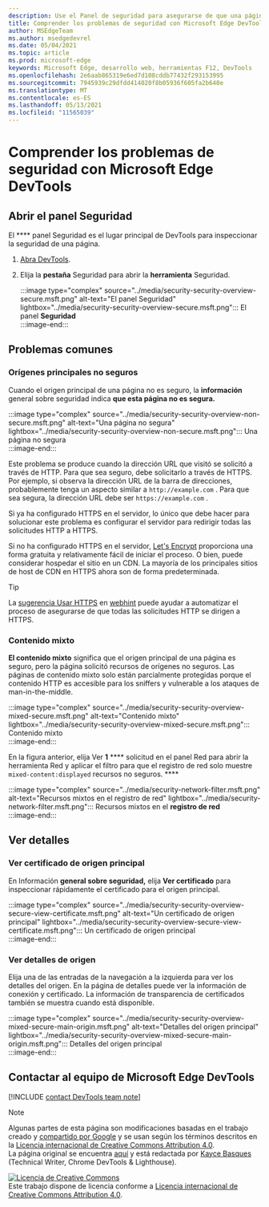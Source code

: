 ```yaml
---
description: Use el Panel de seguridad para asegurarse de que una página está totalmente protegida por HTTPS.
title: Comprender los problemas de seguridad con Microsoft Edge DevTools
author: MSEdgeTeam
ms.author: msedgedevrel
ms.date: 05/04/2021
ms.topic: article
ms.prod: microsoft-edge
keywords: Microsoft Edge, desarrollo web, herramientas F12, DevTools
ms.openlocfilehash: 2e6aab865319e6ed7d108cddb77432f293153995
ms.sourcegitcommit: 7945939c29dfdd414020f8b05936f605fa2b640e
ms.translationtype: MT
ms.contentlocale: es-ES
ms.lasthandoff: 05/13/2021
ms.locfileid: "11565039"
---
```

<!-- Copyright Kayce Basques 

   Licensed under the Apache License, Version 2.0 (the "License");
   you may not use this file except in compliance with the License.
   You may obtain a copy of the License at

       https://www.apache.org/licenses/LICENSE-2.0

   Unless required by applicable law or agreed to in writing, software
   distributed under the License is distributed on an "AS IS" BASIS,
   WITHOUT WARRANTIES OR CONDITIONS OF ANY KIND, either express or implied.
   See the License for the specific language governing permissions and
   limitations under the License.  -->  
# <a name="understand-security-issues-with-microsoft-edge-devtools"></a>Comprender los problemas de seguridad con Microsoft Edge DevTools  

<!--Use the **Security** Panel in [Microsoft Edge DevTools][MicrosoftEdgeDevTools] to make sure HTTPS is properly implemented on a page.  Navigate to **Why HTTPS Matters** to learn why every website should be protected with HTTPS, even sites that do not handle sensitive user data.  -->  

<!--todo: add section when why-https is available -->  

## <a name="open-the-security-panel"></a>Abrir el panel Seguridad  

El **** panel Seguridad es el lugar principal de DevTools para inspeccionar la seguridad de una página.  

1.  [Abra DevTools][DevToolsOpen].  
1.  Elija la **pestaña** Seguridad para abrir la **herramienta** Seguridad.  
    
    :::image type="complex" source="../media/security-security-overview-secure.msft.png" alt-text="El panel Seguridad" lightbox="../media/security-security-overview-secure.msft.png":::
       El panel **Seguridad**  
    :::image-end:::  
    
## <a name="common-problems"></a>Problemas comunes  

### <a name="non-secure-main-origins"></a>Orígenes principales no seguros  

Cuando el origen principal de una página no es seguro, la **información** general sobre seguridad indica **que esta página no es segura.**  

:::image type="complex" source="../media/security-security-overview-non-secure.msft.png" alt-text="Una página no segura" lightbox="../media/security-security-overview-non-secure.msft.png":::
   Una página no segura  
:::image-end:::  

Este problema se produce cuando la dirección URL que visitó se solicitó a través de HTTP.  Para que sea seguro, debe solicitarlo a través de HTTPS.  Por ejemplo, si observa la dirección URL de la barra de direcciones, probablemente tenga un aspecto similar a `http://example.com` .  Para que sea segura, la dirección URL debe ser `https://example.com` .  

Si ya ha configurado HTTPS en el servidor, lo único que debe hacer para solucionar este problema es configurar el servidor para redirigir todas las solicitudes HTTP a HTTPS.  

Si no ha configurado HTTPS en el servidor, [Let's Encrypt][LetsEncrypt] proporciona una forma gratuita y relativamente fácil de iniciar el proceso.  O bien, puede considerar hospedar el sitio en un CDN.  La mayoría de los principales sitios de host de CDN en HTTPS ahora son de forma predeterminada.  

> [!TIP]
> La [sugerencia Usar HTTPS][WebhintUseHttps] en [webhint][Webhint] puede ayudar a automatizar el proceso de asegurarse de que todas las solicitudes HTTP se dirigen a HTTPS.  

### <a name="mixed-content"></a>Contenido mixto  

**El contenido mixto** significa que el origen principal de una página es seguro, pero la página solicitó recursos de orígenes no seguros.  Las páginas de contenido mixto solo están parcialmente protegidas porque el contenido HTTP es accesible para los sniffers y vulnerable a los ataques de man-in-the-middle.  

:::image type="complex" source="../media/security-security-overview-mixed-secure.msft.png" alt-text="Contenido mixto" lightbox="../media/security-security-overview-mixed-secure.msft.png":::
   Contenido mixto  
:::image-end:::  

En la figura anterior, elija Ver **1** **** solicitud en el panel Red para abrir la herramienta Red y aplicar el filtro para que el registro de red solo muestre `mixed-content:displayed` recursos no seguros. ****  

:::image type="complex" source="../media/security-network-filter.msft.png" alt-text="Recursos mixtos en el registro de red" lightbox="../media/security-network-filter.msft.png":::
   Recursos mixtos en el **registro de red**  
:::image-end:::  

## <a name="view-details"></a>Ver detalles  

### <a name="view-main-origin-certificate"></a>Ver certificado de origen principal  

En Información **general sobre seguridad,** elija **Ver certificado** para inspeccionar rápidamente el certificado para el origen principal.  

:::image type="complex" source="../media/security-security-overview-secure-view-certificate.msft.png" alt-text="Un certificado de origen principal" lightbox="../media/security-security-overview-secure-view-certificate.msft.png":::
   Un certificado de origen principal  
:::image-end:::  

### <a name="view-origin-details"></a>Ver detalles de origen  

Elija una de las entradas de la navegación a la izquierda para ver los detalles del origen.  En la página de detalles puede ver la información de conexión y certificado.  La información de transparencia de certificados también se muestra cuando está disponible.  

:::image type="complex" source="../media/security-security-overview-mixed-secure-main-origin.msft.png" alt-text="Detalles del origen principal" lightbox="../media/security-security-overview-mixed-secure-main-origin.msft.png":::
   Detalles del origen principal  
:::image-end:::  

## <a name="getting-in-touch-with-the-microsoft-edge-devtools-team"></a>Contactar al equipo de Microsoft Edge DevTools  

[!INCLUDE [contact DevTools team note](../includes/contact-devtools-team-note.md)]  

<!-- links -->  

[MicrosoftEdgeDevTools]: ../../devtools-guide-chromium/index.md "Microsoft Edge (Chromium) Herramientas para desarrolladores | Microsoft Docs"  
[DevToolsOpen]: ../open/index.md "Abra Microsoft Edge DevTools | Microsoft Docs"  

[LetsEncrypt]: https://letsencrypt.org "Vamos a cifrar: certificados SSL/TLS gratuitos"  

[Webhint]: https://webhint.io "webhint"  
[WebhintUseHttps]: https://webhint.io/docs/user-guide/hints/hint-https-only "Usar https | documentación de webhint"  

<!--[mixed]: /web/fundamentals/security/prevent-mixed-content/what-is-mixed-content ""  -->

> [!NOTE]
> Algunas partes de esta página son modificaciones basadas en el trabajo creado y [compartido por Google][GoogleSitePolicies] y se usan según los términos descritos en la [Licencia internacional de Creative Commons Attribution 4.0][CCA4IL].  
> La página original se encuentra [aquí](https://developers.google.com/web/tools/chrome-devtools/security/index) y está redactada por [Kayce Basques][KayceBasques] \(Technical Writer, Chrome DevTools \& Lighthouse\).  

[![Licencia de Creative Commons][CCby4Image]][CCA4IL]  
Este trabajo dispone de licencia conforme a [Licencia internacional de Creative Commons Attribution 4.0][CCA4IL].  

[CCA4IL]: https://creativecommons.org/licenses/by/4.0  
[CCby4Image]: https://i.creativecommons.org/l/by/4.0/88x31.png  
[GoogleSitePolicies]: https://developers.google.com/terms/site-policies  
[KayceBasques]: https://developers.google.com/web/resources/contributors#kayce-basques  
